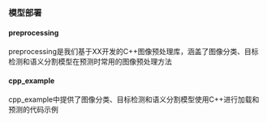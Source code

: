 ### 模型部署

#### preprocessing
preprocessing是我们基于XX开发的C++图像预处理库，涵盖了图像分类、目标检测和语义分割模型在预测时常用的图像预处理方法

#### cpp_example
cpp_example中提供了图像分类、目标检测和语义分割模型使用C++进行加载和预测的代码示例
